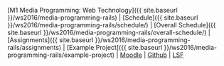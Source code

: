 [M1 Media Programming: Web Technology]({{ site.baseurl }}/ws2016/media-programming-rails)
 | [Schedule]({{ site.baseurl }}/ws2016/media-programming-rails/schedule/)
 | [Overall Schedule]({{ site.baseurl }}/ws2016/media-programming-rails/overall-schedule/)
 | [Assignments]({{ site.baseurl }}/ws2016/media-programming-rails/assignments)
  | [Example Project]({{ site.baseurl }}/ws2016/media-programming-rails/example-project)
| [Moodle](https://moodle.htw-berlin.de/course/view.php?id=11772)
| [Github](https://github.com/media-programming-rails)
| [LSF](https://lsf.htw-berlin.de/qisserver/rds?state=wsearchv&search=2&veranstaltung.veranstid=119640)
